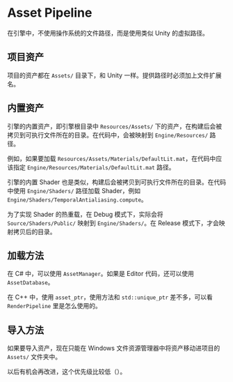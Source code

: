 # Asset Pipeline

在引擎中，不使用操作系统的文件路径，而是使用类似 Unity 的虚拟路径。

## 项目资产

项目的资产都在 `Assets/` 目录下，和 Unity 一样。提供路径时必须加上文件扩展名。

## 内置资产

引擎的内置资产，即引擎根目录中 `Resources/Assets/` 下的资产，在构建后会被拷贝到可执行文件所在的目录。在代码中，会被映射到 `Engine/Resources/` 路径。

例如，如果要加载 `Resources/Assets/Materials/DefaultLit.mat`，在代码中应该指定 `Engine/Resources/Materials/DefaultLit.mat` 路径。

引擎的内置 Shader 也是类似，构建后会被拷贝到可执行文件所在的目录。在代码中使用 `Engine/Shaders/` 路径加载 Shader，例如 `Engine/Shaders/TemporalAntialiasing.compute`。

为了实现 Shader 的热重载，在 Debug 模式下，实际会将 `Source/Shaders/Public/` 映射到 `Engine/Shaders/`。在 Release 模式下，才会映射拷贝后的目录。

## 加载方法

在 C# 中，可以使用 `AssetManager`。如果是 Editor 代码，还可以使用 `AssetDatabase`。

在 C++ 中，使用 `asset_ptr`，使用方法和 `std::unique_ptr` 差不多，可以看 `RenderPipeline` 里是怎么使用的。

## 导入方法

如果要导入资产，现在只能在 Windows 文件资源管理器中将资产移动进项目的 `Assets/` 文件夹中。

以后有机会再改进，这个优先级比较低（）。
